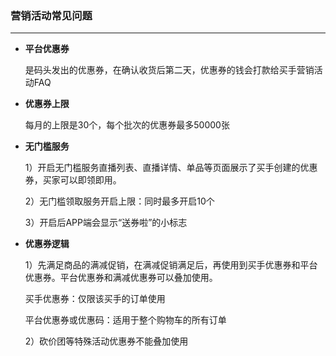 ### 营销活动常见问题

---

* **平台优惠券**

  是码头发出的优惠券，在确认收货后第二天，优惠券的钱会打款给买手营销活动FAQ

* **优惠券上限**

  每月的上限是30个，每个批次的优惠券最多50000张

* **无门槛服务**

  1）开启无门槛服务直播列表、直播详情、单品等页面展示了买手创建的优惠券，买家可以即领即用。

  2）无门槛领取服务开启上限：同时最多开启10个

  3）开启后APP端会显示“送券啦”的小标志

* **优惠券逻辑**

  1）先满足商品的满减促销，在满减促销满足后，再使用到买手优惠券和平台优惠券。平台优惠券和满减优惠券可以叠加使用。

  买手优惠券：仅限该买手的订单使用

  平台优惠券或优惠码：适用于整个购物车的所有订单

  2）砍价团等特殊活动优惠券不能叠加使用





